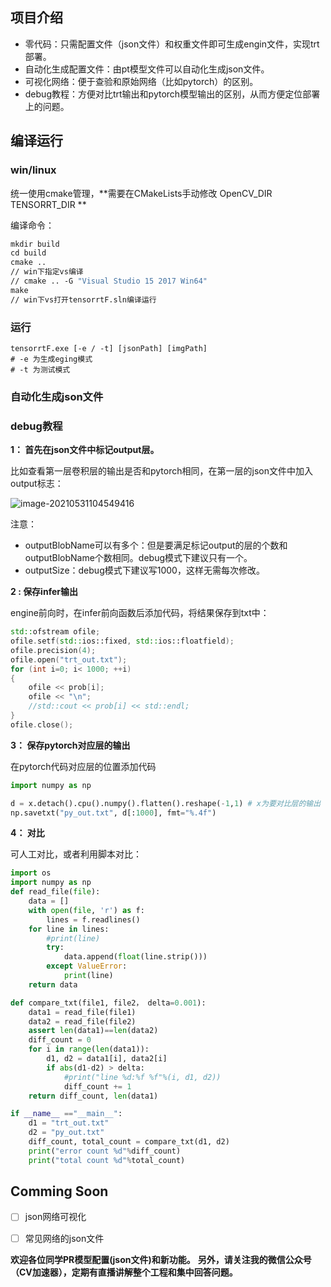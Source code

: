## 项目介绍

* 零代码：只需配置文件（json文件）和权重文件即可生成engin文件，实现trt部署。
* 自动化生成配置文件：由pt模型文件可以自动化生成json文件。
* 可视化网络：便于查验和原始网络（比如pytorch）的区别。
* debug教程：方便对比trt输出和pytorch模型输出的区别，从而方便定位部署上的问题。

## 编译运行

### win/linux

统一使用cmake管理，**需要在CMakeLists手动修改 OpenCV_DIR TENSORRT_DIR **

编译命令：

```makefile
mkdir build
cd build
cmake .. 
// win下指定vs编译
// cmake .. -G "Visual Studio 15 2017 Win64"
make
// win下vs打开tensorrtF.sln编译运行
```

### 运行

```
tensorrtF.exe [-e / -t] [jsonPath] [imgPath]
# -e 为生成eging模式
# -t 为测试模式
```

### 自动化生成json文件



### debug教程

**1： 首先在json文件中标记output层。**

比如查看第一层卷积层的输出是否和pytorch相同，在第一层的json文件中加入output标志：

![image-20210531104549416](https://user-images.githubusercontent.com/20653176/120133816-688fae00-c1ff-11eb-8d3d-ed4a8901187b.png)



注意：

* outputBlobName可以有多个：但是要满足标记output的层的个数和outputBlobName个数相同。debug模式下建议只有一个。
* outputSize：debug模式下建议写1000，这样无需每次修改。

**2 : 保存infer输出**

engine前向时，在infer前向函数后添加代码，将结果保存到txt中：

```c++
std::ofstream ofile;  
ofile.setf(std::ios::fixed, std::ios::floatfield);
ofile.precision(4);
ofile.open("trt_out.txt");
for (int i=0; i< 1000; ++i)
{
    ofile << prob[i];
    ofile << "\n";
    //std::cout << prob[i] << std::endl;
}
ofile.close();
```

**3： 保存pytorch对应层的输出**

在pytorch代码对应层的位置添加代码

```python
import numpy as np

d = x.detach().cpu().numpy().flatten().reshape(-1,1) # x为要对比层的输出
np.savetxt("py_out.txt", d[:1000], fmt="%.4f")
```

**4： 对比**

可人工对比，或者利用脚本对比：

```python
import os
import numpy as np
def read_file(file):
    data = []
    with open(file, 'r') as f:
        lines = f.readlines()
    for line in lines:
        #print(line)
        try:
            data.append(float(line.strip()))
        except ValueError:
            print(line)
    return data

def compare_txt(file1, file2， delta=0.001):
    data1 = read_file(file1)
    data2 = read_file(file2)
    assert len(data1)==len(data2)
    diff_count = 0
    for i in range(len(data1)):
        d1, d2 = data1[i], data2[i]
        if abs(d1-d2) > delta:
            #print("line %d:%f %f"%(i, d1, d2))
            diff_count += 1
    return diff_count, len(data1)

if __name__ =="__main__":
    d1 = "trt_out.txt"
    d2 = "py_out.txt"
    diff_count, total_count = compare_txt(d1, d2)
    print("error count %d"%diff_count)
    print("total count %d"%total_count)
```



## Comming Soon

- [ ] json网络可视化
- [ ] 常见网络的json文件





**欢迎各位同学PR模型配置(json文件)和新功能。**
**另外，请关注我的微信公众号（CV加速器），定期有直播讲解整个工程和集中回答问题。**

